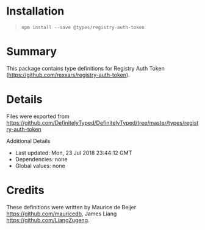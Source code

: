 # Installation
> `npm install --save @types/registry-auth-token`

# Summary
This package contains type definitions for Registry Auth Token (https://github.com/rexxars/registry-auth-token).

# Details
Files were exported from https://github.com/DefinitelyTyped/DefinitelyTyped/tree/master/types/registry-auth-token

Additional Details
 * Last updated: Mon, 23 Jul 2018 23:44:12 GMT
 * Dependencies: none
 * Global values: none

# Credits
These definitions were written by Maurice de Beijer <https://github.com/mauricedb>, James Liang <https://github.com/LiangZugeng>.
